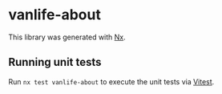 # vanlife-about

This library was generated with [Nx](https://nx.dev).

## Running unit tests

Run `nx test vanlife-about` to execute the unit tests via [Vitest](https://vitest.dev/).
